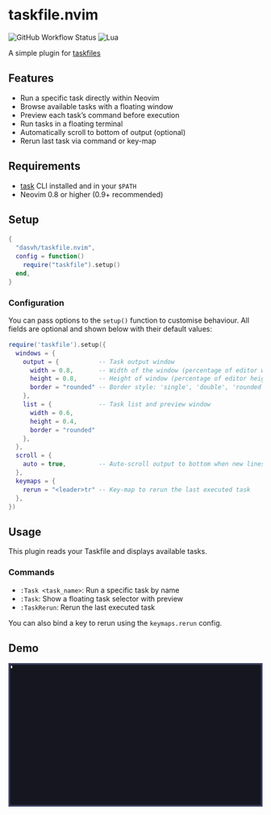 # taskfile.nvim

![GitHub Workflow Status](https://img.shields.io/github/actions/workflow/status/dasvh/taskfile.nvim/lint-test.yml?branch=main&style=for-the-badge)
![Lua](https://img.shields.io/badge/Made%20with%20Lua-blueviolet.svg?style=for-the-badge&logo=lua)

A simple plugin for [taskfiles](https://taskfile.dev/)

## Features

- Run a specific task directly within Neovim
- Browse available tasks with a floating window
- Preview each task’s command before execution
- Run tasks in a floating terminal
- Automatically scroll to bottom of output (optional)
- Rerun last task via command or key-map

## Requirements

- [task](https://taskfile.dev/#/installation) CLI installed and in your `$PATH`
- Neovim 0.8 or higher (0.9+ recommended)

## Setup

```lua
{
  "dasvh/taskfile.nvim",
  config = function()
    require("taskfile").setup()
  end,
}
```

### Configuration

You can pass options to the `setup()` function to customise behaviour.
All fields are optional and shown below with their default values:

```lua
require('taskfile').setup({
  windows = {
    output = {           -- Task output window
      width = 0.8,       -- Width of the window (percentage of editor width)
      height = 0.8,      -- Height of window (percentage of editor height)
      border = "rounded" -- Border style: 'single', 'double', 'rounded', etc.
    },
    list = {             -- Task list and preview window
      width = 0.6,
      height = 0.4,
      border = "rounded"
    },
  },
  scroll = {
    auto = true,         -- Auto-scroll output to bottom when new lines are printed
  },
  keymaps = {
    rerun = "<leader>tr" -- Key-map to rerun the last executed task
  },
})
```

## Usage

This plugin reads your Taskfile and displays available tasks.

### Commands

- `:Task <task_name>`: Run a specific task by name
- `:Task`: Show a floating task selector with preview
- `:TaskRerun`: Rerun the last executed task

You can also bind a key to rerun using the `keymaps.rerun` config.

<!-- panvimdoc-ignore-start -->

## Demo

![Demo GIF](./demo/demo.gif)

<!-- panvimdoc-ignore-end -->
